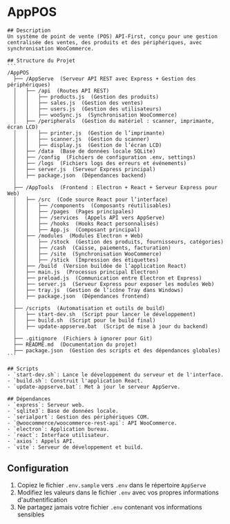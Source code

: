 # AppPOS

    ## Description
    Un système de point de vente (POS) API-First, conçu pour une gestion centralisée des ventes, des produits et des périphériques, avec synchronisation WooCommerce.

    ## Structure du Projet
    ```
    /AppPOS
      ├── /AppServe  (Serveur API REST avec Express + Gestion des périphériques)
      │   ├── /api  (Routes API REST)
      │   │   ├── products.js  (Gestion des produits)
      │   │   ├── sales.js  (Gestion des ventes)
      │   │   ├── users.js  (Gestion des utilisateurs)
      │   │   ├── wooSync.js  (Synchronisation WooCommerce)
      │   ├── /peripherals  (Gestion du matériel : scanner, imprimante, écran LCD)
      │   │   ├── printer.js  (Gestion de l’imprimante)
      │   │   ├── scanner.js  (Gestion du scanner)
      │   │   ├── display.js  (Gestion de l’écran LCD)
      │   ├── /data  (Base de données locale SQLite)
      │   ├── /config  (Fichiers de configuration .env, settings)
      │   ├── /logs  (Fichiers logs des erreurs et événements)
      │   ├── server.js  (Serveur Express principal)
      │   ├── package.json  (Dépendances backend)
      │
      ├── /AppTools  (Frontend : Electron + React + Serveur Express pour Web)
      │   ├── /src  (Code source React pour l’interface)
      │   │   ├── /components  (Composants réutilisables)
      │   │   ├── /pages  (Pages principales)
      │   │   ├── /services  (Appels API vers AppServe)
      │   │   ├── /hooks  (Hooks React personnalisés)
      │   │   ├── App.js  (Composant principal)
      │   ├── /modules  (Modules Electron + Web)
      │   │   ├── /stock  (Gestion des produits, fournisseurs, catégories)
      │   │   ├── /cash  (Caisse, paiements, facturation)
      │   │   ├── /site  (Synchronisation WooCommerce)
      │   │   ├── /stick  (Impression des étiquettes)
      │   ├── /build  (Version buildée de l’application React)
      │   ├── main.js  (Processus principal Electron)
      │   ├── preload.js  (Communication entre Electron et Express)
      │   ├── server.js  (Serveur Express pour exposer les modules Web)
      │   ├── tray.js  (Gestion de l’icône Tray dans Windows)
      │   ├── package.json  (Dépendances frontend)
      │
      ├── /scripts  (Automatisation et outils de build)
      │   ├── start-dev.sh  (Script pour lancer le développement)
      │   ├── build.sh  (Script pour le build final)
      │   ├── update-appserve.bat  (Script de mise à jour du backend)
      │
      ├── .gitignore  (Fichiers à ignorer pour Git)
      ├── README.md  (Documentation du projet)
      ├── package.json  (Gestion des scripts et des dépendances globales)
    ```

    ## Scripts
    - `start-dev.sh`: Lance le développement du serveur et de l'interface.
    - `build.sh`: Construit l'application React.
    - `update-appserve.bat`: Met à jour le serveur AppServe.

    ## Dépendances
    - `express`: Serveur web.
    - `sqlite3`: Base de données locale.
    - `serialport`: Gestion des périphériques COM.
    - `@woocommerce/woocommerce-rest-api`: API WooCommerce.
    - `electron`: Application bureau.
    - `react`: Interface utilisateur.
    - `axios`: Appels API.
    - `vite`: Serveur de développement et build.

## Configuration

1. Copiez le fichier `.env.sample` vers `.env` dans le répertoire `AppServe`
2. Modifiez les valeurs dans le fichier `.env` avec vos propres informations d'authentification
3. Ne partagez jamais votre fichier `.env` contenant vos informations sensibles
